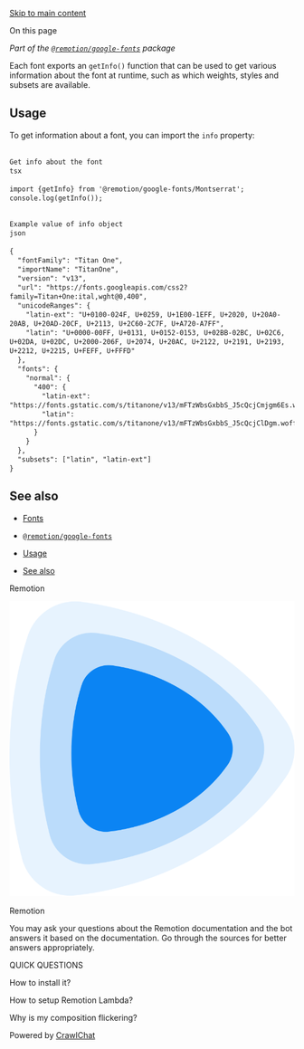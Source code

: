 [Skip to main content](https://www.remotion.dev/docs/google-fonts/get-info#__docusaurus_skipToContent_fallback)

On this page

_Part of the [`@remotion/google-fonts`](https://www.remotion.dev/docs/google-fonts) package_

Each font exports an `getInfo()` function that can be used to get various information about the font at runtime, such as which weights, styles and subsets are available.

## Usage [​](https://www.remotion.dev/docs/google-fonts/get-info\#usage "Direct link to Usage")

To get information about a font, you can import the `info` property:

```

Get info about the font
tsx

import {getInfo} from '@remotion/google-fonts/Montserrat';
console.log(getInfo());
```

```

Example value of info object
json

{
  "fontFamily": "Titan One",
  "importName": "TitanOne",
  "version": "v13",
  "url": "https://fonts.googleapis.com/css2?family=Titan+One:ital,wght@0,400",
  "unicodeRanges": {
    "latin-ext": "U+0100-024F, U+0259, U+1E00-1EFF, U+2020, U+20A0-20AB, U+20AD-20CF, U+2113, U+2C60-2C7F, U+A720-A7FF",
    "latin": "U+0000-00FF, U+0131, U+0152-0153, U+02BB-02BC, U+02C6, U+02DA, U+02DC, U+2000-206F, U+2074, U+20AC, U+2122, U+2191, U+2193, U+2212, U+2215, U+FEFF, U+FFFD"
  },
  "fonts": {
    "normal": {
      "400": {
        "latin-ext": "https://fonts.gstatic.com/s/titanone/v13/mFTzWbsGxbbS_J5cQcjCmjgm6Es.woff2",
        "latin": "https://fonts.gstatic.com/s/titanone/v13/mFTzWbsGxbbS_J5cQcjClDgm.woff2"
      }
    }
  },
  "subsets": ["latin", "latin-ext"]
}
```

## See also [​](https://www.remotion.dev/docs/google-fonts/get-info\#see-also "Direct link to See also")

- [Fonts](https://www.remotion.dev/docs/fonts)
- [`@remotion/google-fonts`](https://www.remotion.dev/docs/google-fonts)

- [Usage](https://www.remotion.dev/docs/google-fonts/get-info#usage)
- [See also](https://www.remotion.dev/docs/google-fonts/get-info#see-also)

Remotion

![Logo](https://raw.githubusercontent.com/remotion-dev/brand/refs/heads/main/logo.svg)

Remotion

You may ask your questions about the Remotion documentation and the bot answers it based on the documentation. Go through the sources for better answers appropriately.

QUICK QUESTIONS

How to install it?

How to setup Remotion Lambda?

Why is my composition flickering?

Powered by [CrawlChat](https://crawlchat.app/?ref=powered-by-remotion)